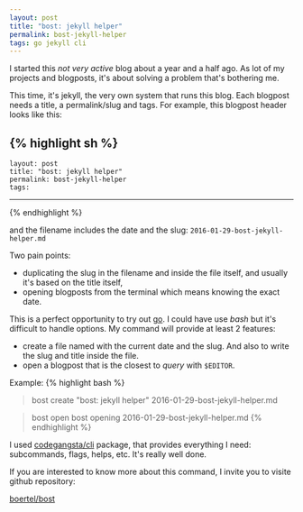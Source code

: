 ```yaml
---
layout: post
title: "bost: jekyll helper"
permalink: bost-jekyll-helper
tags: go jekyll cli
---
```


I started this _not very active_ blog about a year and a half ago. As lot of my projects and blogposts, it's about solving a problem that's bothering me.

This time, it's jekyll, the very own system that runs this blog. Each blogpost needs a title, a permalink/slug and tags. For example, this blogpost header looks like this:

## {% highlight sh %}

    layout: post
    title: "bost: jekyll helper"
    permalink: bost-jekyll-helper
    tags:

---

{% endhighlight %}

and the filename includes the date and the slug: `2016-01-29-bost-jekyll-helper.md`

Two pain points:

- duplicating the slug in the filename and inside the file itself, and usually it's based on the title itself,
- opening blogposts from the terminal which means knowing the exact date.

This is a perfect opportunity to try out [go](http://golang.com). I could have use _bash_ but it's difficult to handle options. My command will provide at least 2 features:

- create a file named with the current date and the slug. And also to write the slug and title inside the file.
- open a blogpost that is the closest to _query_ with `$EDITOR`.

Example:
{% highlight bash %}

> bost create "bost: jekyll helper"
> 2016-01-29-bost-jekyll-helper.md

> bost open bost
> opening 2016-01-29-bost-jekyll-helper.md
> {% endhighlight %}

I used [codegangsta/cli](https://github.com/codegangsta/cli) package, that provides everything I need: subcommands, flags, helps, etc. It's really well done.

If you are interested to know more about this command, I invite you to visite github repository:

<div class="cta octicon">
    <a href="https://github.com/boertel/bost" target="_blank">boertel/bost</a>
</div>
